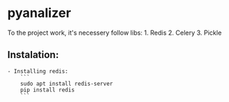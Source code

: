 # pyanalizer
To the project work, it's necessery follow libs:
    1. Redis
    2. Celery
    3. Pickle
    
## Instalation:
    - Installing redis:
        ```
        sudo apt install redis-server
        pip install redis
        ```

